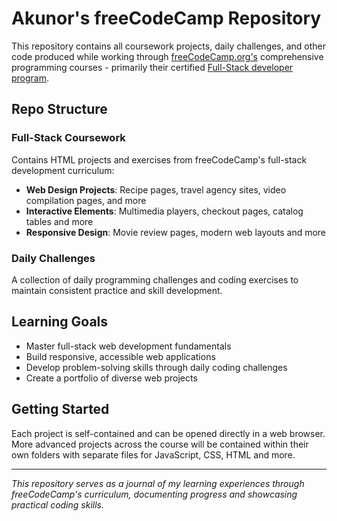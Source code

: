 # Akunor's freeCodeCamp Repository

This repository contains all coursework projects, daily challenges, and other code produced while working through [freeCodeCamp.org's](https://www.freecodecamp.org/) comprehensive programming courses - primarily their certified [Full-Stack developer program](https://www.freecodecamp.org/learn/full-stack-developer).

## Repo Structure

### Full-Stack Coursework
Contains HTML projects and exercises from freeCodeCamp's full-stack development curriculum:
- **Web Design Projects**: Recipe pages, travel agency sites, video compilation pages, and more
- **Interactive Elements**: Multimedia players, checkout pages, catalog tables and more
- **Responsive Design**: Movie review pages, modern web layouts and more

### Daily Challenges
A collection of daily programming challenges and coding exercises to maintain consistent practice and skill development.

## Learning Goals
- Master full-stack web development fundamentals
- Build responsive, accessible web applications
- Develop problem-solving skills through daily coding challenges
- Create a portfolio of diverse web projects

## Getting Started
Each project is self-contained and can be opened directly in a web browser. More advanced projects across the course will be contained within their own folders with separate files for JavaScript, CSS, HTML and more.

---
*This repository serves as a journal of my learning experiences through freeCodeCamp's curriculum, documenting progress and showcasing practical coding skills.*

